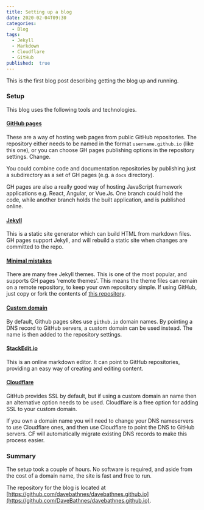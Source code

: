 ```yaml
---
title: Setting up a blog
date: 2020-02-04T09:30
categories:
  - Blog
tags:
  - Jekyll
  - Markdown
  - Cloudflare
  - GitHub
published:  true
---
```


This is the first blog post describing getting the blog up and running.

### Setup

This blog uses the following tools and technologies. 

#### [GitHub pages](https://pages.github.com/)

These are a way of hosting web pages from public GitHub repositories. The repository either needs to be named in the format `username.github.io` (like this one), or you can choose GH pages publishing options in the repository settings. Change.

You could combine code and documentation repositories by publishing just a subdirectory as a set of GH pages (e.g. a `docs` directory).

GH pages are also a really good way of hosting JavaScript framework applications e.g. React, Angular, or Vue.Js. One branch could hold the code, while another branch holds the built application, and is published online.

#### [Jekyll](https://jekyllrb.com/)

This is a static site generator which can build HTML from markdown files. GH pages support Jekyll, and will rebuild a static site when changes are committed to the repo.

#### [Minimal mistakes](https://mmistakes.github.io/minimal-mistakes/)

There are many free Jekyll themes. This is one of the most popular, and supports GH pages 'remote themes'. This means the theme files can remain on a remote repository, to keep your own repository simple. If using GitHub, just copy or fork the contents of [this repository](https://github.com/mmistakes/mm-github-pages-starter).

#### [Custom domain](https://help.github.com/en/github/working-with-github-pages/configuring-a-custom-domain-for-your-github-pages-site)

By default, Github pages sites use `github.io` domain names. By pointing a DNS record to GitHub servers, a custom domain can be used instead. The name is then added to the repository settings.

#### [StackEdit.io](https://stackedit.io/app)

This is an online markdown editor. It can point to GitHub repositories, providing an easy way of creating and editing content.

#### [Cloudflare](https://www.cloudflare.com/en-gb/)

GitHub provides SSL by default, but if using a custom domain an name then an alternative option needs to be used. Cloudflare is a free option for adding SSL to your custom domain.

If you own a domain name you will need to change your DNS nameservers to use Cloudflare ones, and then use Cloudflare to point the DNS to GitHub servers. CF will automatically migrate existing DNS records to make this process easier.

### Summary

The setup took a couple of hours. No software is required, and aside from the cost of a domain name, the site is fast and free to run.

The repository for the blog is located at [https://github.com/davebathnes/davebathnes.github.io](https://github.com/DaveBathnes/davebathnes.github.io).

<!--stackedit_data:
eyJwcm9wZXJ0aWVzIjoidGl0bGU6IFwiU2V0dGluZyB1cCBhIG
Jsb2dcIlxuZGF0ZTogMjAyMC0wMi0wNFQwOTozMFxuY2F0ZWdv
cmllczpcbiAgLSBibG9nXG50YWdzOlxuICAtIEpla3lsbFxuIC
AtIE1hcmtkb3duXG4gIC0gQmxvZ1xuICAtIENsb3VkZmxhcmVc
biAgLSBHaXRIdWJcbnB1Ymxpc2hlZDogZmFsc2VcblxuXG5cbi
IsImhpc3RvcnkiOlstMjU3ODU4Mzc0LDE3OTIzOTQ3NjIsNjMy
MzY5NDE4LC0zODgxNTkxOTAsLTIxMjkwMTg1MTgsLTE1MTExMT
c2MTMsLTk1NzMzNzQyMiw4Mzc5MzQ3NzQsLTUwNTM3NzI5XX0=

-->